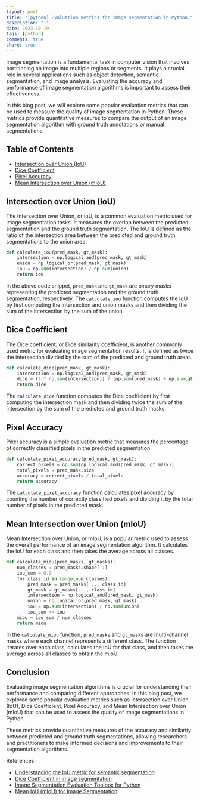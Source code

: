 ```yaml
---
layout: post
title: "[python] Evaluation metrics for image segmentation in Python."
description: " "
date: 2023-10-19
tags: [python]
comments: true
share: true
---
```


Image segmentation is a fundamental task in computer vision that involves partitioning an image into multiple regions or segments. It plays a crucial role in several applications such as object detection, semantic segmentation, and image analysis. Evaluating the accuracy and performance of image segmentation algorithms is important to assess their effectiveness.

In this blog post, we will explore some popular evaluation metrics that can be used to measure the quality of image segmentation in Python. These metrics provide quantitative measures to compare the output of an image segmentation algorithm with ground truth annotations or manual segmentations.

## Table of Contents
- [Intersection over Union (IoU)](#Intersection-over-Union-(IoU))
- [Dice Coefficient](#Dice-Coefficient)
- [Pixel Accuracy](#Pixel-Accuracy)
- [Mean Intersection over Union (mIoU)](#Mean-Intersection-over-Union-(mIoU))

## Intersection over Union (IoU)

The Intersection over Union, or IoU, is a common evaluation metric used for image segmentation tasks. It measures the overlap between the predicted segmentation and the ground truth segmentation. The IoU is defined as the ratio of the intersection area between the predicted and ground truth segmentations to the union area.

```python
def calculate_iou(pred_mask, gt_mask):
    intersection = np.logical_and(pred_mask, gt_mask)
    union = np.logical_or(pred_mask, gt_mask)
    iou = np.sum(intersection) / np.sum(union)
    return iou
```
In the above code snippet, `pred_mask` and `gt_mask` are binary masks representing the predicted segmentation and the ground truth segmentation, respectively. The `calculate_iou` function computes the IoU by first computing the intersection and union masks and then dividing the sum of the intersection by the sum of the union.

## Dice Coefficient

The Dice coefficient, or Dice similarity coefficient, is another commonly used metric for evaluating image segmentation results. It is defined as twice the intersection divided by the sum of the predicted and ground truth areas.

```python
def calculate_dice(pred_mask, gt_mask):
    intersection = np.logical_and(pred_mask, gt_mask)
    dice = (2 * np.sum(intersection)) / (np.sum(pred_mask) + np.sum(gt_mask))
    return dice
```
The `calculate_dice` function computes the Dice coefficient by first computing the intersection mask and then dividing twice the sum of the intersection by the sum of the predicted and ground truth masks.

## Pixel Accuracy

Pixel accuracy is a simple evaluation metric that measures the percentage of correctly classified pixels in the predicted segmentation.

```python
def calculate_pixel_accuracy(pred_mask, gt_mask):
    correct_pixels = np.sum(np.logical_and(pred_mask, gt_mask))
    total_pixels = pred_mask.size
    accuracy = correct_pixels / total_pixels
    return accuracy
```
The `calculate_pixel_accuracy` function calculates pixel accuracy by counting the number of correctly classified pixels and dividing it by the total number of pixels in the predicted mask.

## Mean Intersection over Union (mIoU)

Mean Intersection over Union, or mIoU, is a popular metric used to assess the overall performance of an image segmentation algorithm. It calculates the IoU for each class and then takes the average across all classes.

```python
def calculate_miou(pred_masks, gt_masks):
    num_classes = pred_masks.shape[-1]
    iou_sum = 0.0
    for class_id in range(num_classes):
        pred_mask = pred_masks[..., class_id]
        gt_mask = gt_masks[..., class_id]
        intersection = np.logical_and(pred_mask, gt_mask)
        union = np.logical_or(pred_mask, gt_mask)
        iou = np.sum(intersection) / np.sum(union)
        iou_sum += iou
    miou = iou_sum / num_classes
    return miou
```
In the `calculate_miou` function, `pred_masks` and `gt_masks` are multi-channel masks where each channel represents a different class. The function iterates over each class, calculates the IoU for that class, and then takes the average across all classes to obtain the mIoU.

## Conclusion

Evaluating image segmentation algorithms is crucial for understanding their performance and comparing different approaches. In this blog post, we explored some popular evaluation metrics such as Intersection over Union (IoU), Dice Coefficient, Pixel Accuracy, and Mean Intersection over Union (mIoU) that can be used to assess the quality of image segmentations in Python.

These metrics provide quantitative measures of the accuracy and similarity between predicted and ground truth segmentations, allowing researchers and practitioners to make informed decisions and improvements to their segmentation algorithms.

References:
- [Understanding the IoU metric for semantic segmentation](https://www.jeremyjordan.me/evaluating-image-segmentation-models/)
- [Dice Coefficient in image segmentation](https://en.wikipedia.org/wiki/S%C3%B8rensen%E2%80%93Dice_coefficient)
- [Image Segmentation Evaluation Toolbox for Python](https://github.com/josephbrowndee/ImageSegmentationEval)
- [Mean IoU (mIoU) for Image Segmentation](https://www.jeremyjordan.me/evaluating-image-segmentation-models/)